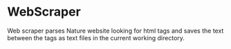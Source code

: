 # WebScraper

Web scraper parses Nature website looking for html tags and saves the text between the tags as text files in the current working directory. 
